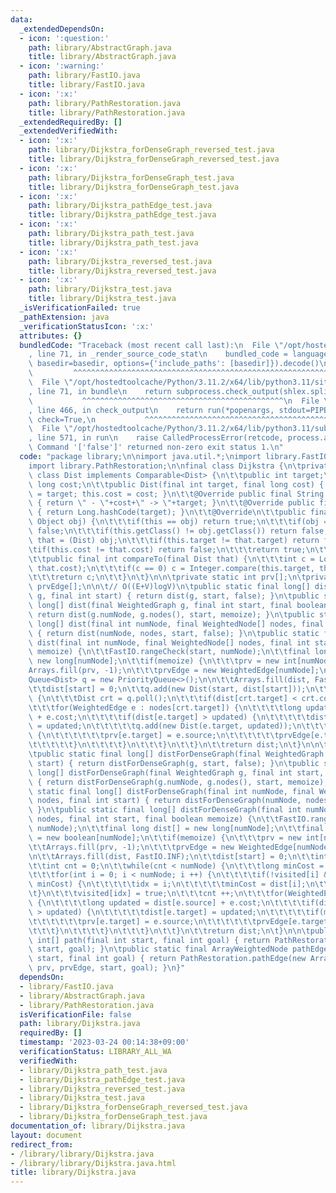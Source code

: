 ```yaml
---
data:
  _extendedDependsOn:
  - icon: ':question:'
    path: library/AbstractGraph.java
    title: library/AbstractGraph.java
  - icon: ':warning:'
    path: library/FastIO.java
    title: library/FastIO.java
  - icon: ':x:'
    path: library/PathRestoration.java
    title: library/PathRestoration.java
  _extendedRequiredBy: []
  _extendedVerifiedWith:
  - icon: ':x:'
    path: library/Dijkstra_forDenseGraph_reversed_test.java
    title: library/Dijkstra_forDenseGraph_reversed_test.java
  - icon: ':x:'
    path: library/Dijkstra_forDenseGraph_test.java
    title: library/Dijkstra_forDenseGraph_test.java
  - icon: ':x:'
    path: library/Dijkstra_pathEdge_test.java
    title: library/Dijkstra_pathEdge_test.java
  - icon: ':x:'
    path: library/Dijkstra_path_test.java
    title: library/Dijkstra_path_test.java
  - icon: ':x:'
    path: library/Dijkstra_reversed_test.java
    title: library/Dijkstra_reversed_test.java
  - icon: ':x:'
    path: library/Dijkstra_test.java
    title: library/Dijkstra_test.java
  _isVerificationFailed: true
  _pathExtension: java
  _verificationStatusIcon: ':x:'
  attributes: {}
  bundledCode: "Traceback (most recent call last):\n  File \"/opt/hostedtoolcache/Python/3.11.2/x64/lib/python3.11/site-packages/onlinejudge_verify/documentation/build.py\"\
    , line 71, in _render_source_code_stat\n    bundled_code = language.bundle(stat.path,\
    \ basedir=basedir, options={'include_paths': [basedir]}).decode()\n          \
    \         ^^^^^^^^^^^^^^^^^^^^^^^^^^^^^^^^^^^^^^^^^^^^^^^^^^^^^^^^^^^^^^^^^^^^^^^^^^^^^^^^^\n\
    \  File \"/opt/hostedtoolcache/Python/3.11.2/x64/lib/python3.11/site-packages/onlinejudge_verify/languages/user_defined.py\"\
    , line 71, in bundle\n    return subprocess.check_output(shlex.split(command))\n\
    \           ^^^^^^^^^^^^^^^^^^^^^^^^^^^^^^^^^^^^^^^^^^^^^\n  File \"/opt/hostedtoolcache/Python/3.11.2/x64/lib/python3.11/subprocess.py\"\
    , line 466, in check_output\n    return run(*popenargs, stdout=PIPE, timeout=timeout,\
    \ check=True,\n           ^^^^^^^^^^^^^^^^^^^^^^^^^^^^^^^^^^^^^^^^^^^^^^^^^^^^^^^^^\n\
    \  File \"/opt/hostedtoolcache/Python/3.11.2/x64/lib/python3.11/subprocess.py\"\
    , line 571, in run\n    raise CalledProcessError(retcode, process.args,\nsubprocess.CalledProcessError:\
    \ Command '['false']' returned non-zero exit status 1.\n"
  code: "package library;\n\nimport java.util.*;\nimport library.FastIO;\nimport library.AbstractGraph;\n\
    import library.PathRestoration;\n\nfinal class Dijkstra {\n\tprivate static final\
    \ class Dist implements Comparable<Dist> {\n\t\tpublic int target;\n\t\tpublic\
    \ long cost;\n\t\tpublic Dist(final int target, final long cost) { this.target\
    \ = target; this.cost = cost; }\n\t\t@Override public final String toString()\
    \ { return \" - \"+cost+\" -> \"+target; }\n\t\t@Override public final int hashCode()\
    \ { return Long.hashCode(target); }\n\t\t@Override\n\t\tpublic final boolean equals(final\
    \ Object obj) {\n\t\t\tif(this == obj) return true;\n\t\t\tif(obj == null) return\
    \ false;\n\t\t\tif(this.getClass() != obj.getClass()) return false;\n\t\t\tDist\
    \ that = (Dist) obj;\n\t\t\tif(this.target != that.target) return false;\n\t\t\
    \tif(this.cost != that.cost) return false;\n\t\t\treturn true;\n\t\t}\n\t\t@Override\n\
    \t\tpublic final int compareTo(final Dist that) {\n\t\t\tint c = Long.compare(this.cost,\
    \ that.cost);\n\t\t\tif(c == 0) c = Integer.compare(this.target, that.target);\n\
    \t\t\treturn c;\n\t\t}\n\t}\n\n\tprivate static int prv[];\n\tprivate static WeightedEdge\
    \ prvEdge[];\n\n\t// O((E+V)logV)\n\tpublic static final long[] dist(final WeightedGraph\
    \ g, final int start) { return dist(g, start, false); }\n\tpublic static final\
    \ long[] dist(final WeightedGraph g, final int start, final boolean memoize) {\
    \ return dist(g.numNode, g.nodes(), start, memoize); }\n\tpublic static final\
    \ long[] dist(final int numNode, final WeightedNode[] nodes, final int start)\
    \ { return dist(numNode, nodes, start, false); }\n\tpublic static final long[]\
    \ dist(final int numNode, final WeightedNode[] nodes, final int start, final boolean\
    \ memoize) {\n\t\tFastIO.rangeCheck(start, numNode);\n\t\tfinal long dist[] =\
    \ new long[numNode];\n\t\tif(memoize) {\n\t\t\tprv = new int[numNode];\n\t\t\t\
    Arrays.fill(prv, -1);\n\t\t\tprvEdge = new WeightedEdge[numNode];\n\t\t}\n\t\t\
    Queue<Dist> q = new PriorityQueue<>();\n\n\t\tArrays.fill(dist, FastIO.INF);\n\
    \t\tdist[start] = 0;\n\t\tq.add(new Dist(start, dist[start]));\n\t\twhile(!q.isEmpty())\
    \ {\n\t\t\tDist crt = q.poll();\n\t\t\tif(dist[crt.target] < crt.cost) continue;\n\
    \t\t\tfor(WeightedEdge e : nodes[crt.target]) {\n\t\t\t\tlong updated = dist[e.source]\
    \ + e.cost;\n\t\t\t\tif(dist[e.target] > updated) {\n\t\t\t\t\tdist[e.target]\
    \ = updated;\n\t\t\t\t\tq.add(new Dist(e.target, updated));\n\t\t\t\t\tif(memoize)\
    \ {\n\t\t\t\t\t\tprv[e.target] = e.source;\n\t\t\t\t\t\tprvEdge[e.target] = e;\n\
    \t\t\t\t\t}\n\t\t\t\t}\n\t\t\t}\n\t\t}\n\t\treturn dist;\n\t}\n\n\t// O(V^2)\n\
    \tpublic static final long[] distForDenseGraph(final WeightedGraph g, final int\
    \ start) { return distForDenseGraph(g, start, false); }\n\tpublic static final\
    \ long[] distForDenseGraph(final WeightedGraph g, final int start, boolean memoize)\
    \ { return distForDenseGraph(g.numNode, g.nodes(), start, memoize); }\n\tpublic\
    \ static final long[] distForDenseGraph(final int numNode, final WeightedNode[]\
    \ nodes, final int start) { return distForDenseGraph(numNode, nodes, start, false);\
    \ }\n\tpublic static final long[] distForDenseGraph(final int numNode, final WeightedNode[]\
    \ nodes, final int start, final boolean memoize) {\n\t\tFastIO.rangeCheck(start,\
    \ numNode);\n\t\tfinal long dist[] = new long[numNode];\n\t\tfinal boolean visited[]\
    \ = new boolean[numNode];\n\t\tif(memoize) {\n\t\t\tprv = new int[numNode];\n\t\
    \t\tArrays.fill(prv, -1);\n\t\t\tprvEdge = new WeightedEdge[numNode];\n\t\t}\n\
    \n\t\tArrays.fill(dist, FastIO.INF);\n\t\tdist[start] = 0;\n\t\tint idx = start;\n\
    \t\tint cnt = 0;\n\t\twhile(cnt < numNode) {\n\t\t\tlong minCost = FastIO.INF;\n\
    \t\t\tfor(int i = 0; i < numNode; i ++) {\n\t\t\t\tif(!visited[i] && dist[i] <\
    \ minCost) {\n\t\t\t\t\tidx = i;\n\t\t\t\t\tminCost = dist[i];\n\t\t\t\t}\n\t\t\
    \t}\n\t\t\tvisited[idx] = true;\n\t\t\tcnt ++;\n\t\t\tfor(WeightedEdge e : nodes[idx])\
    \ {\n\t\t\t\tlong updated = dist[e.source] + e.cost;\n\t\t\t\tif(dist[e.target]\
    \ > updated) {\n\t\t\t\t\tdist[e.target] = updated;\n\t\t\t\t\tif(memoize) {\n\
    \t\t\t\t\t\tprv[e.target] = e.source;\n\t\t\t\t\t\tprvEdge[e.target] = e;\n\t\t\
    \t\t\t}\n\t\t\t\t}\n\t\t\t}\n\t\t}\n\t\treturn dist;\n\t}\n\n\tpublic static final\
    \ int[] path(final int start, final int goal) { return PathRestoration.path(prv,\
    \ start, goal); }\n\tpublic static final ArrayWeightedNode pathEdge(final int\
    \ start, final int goal) { return PathRestoration.pathEdge(new ArrayWeightedNode(-1),\
    \ prv, prvEdge, start, goal); }\n}"
  dependsOn:
  - library/FastIO.java
  - library/AbstractGraph.java
  - library/PathRestoration.java
  isVerificationFile: false
  path: library/Dijkstra.java
  requiredBy: []
  timestamp: '2023-03-24 00:14:38+09:00'
  verificationStatus: LIBRARY_ALL_WA
  verifiedWith:
  - library/Dijkstra_path_test.java
  - library/Dijkstra_pathEdge_test.java
  - library/Dijkstra_reversed_test.java
  - library/Dijkstra_test.java
  - library/Dijkstra_forDenseGraph_reversed_test.java
  - library/Dijkstra_forDenseGraph_test.java
documentation_of: library/Dijkstra.java
layout: document
redirect_from:
- /library/library/Dijkstra.java
- /library/library/Dijkstra.java.html
title: library/Dijkstra.java
---
```

